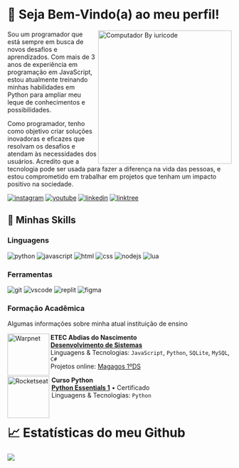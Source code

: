 # 💙 Seja Bem-Vindo(a) ao meu perfil!

<img src="https://raw.githubusercontent.com/MicaelliMedeiros/micaellimedeiros/master/image/computer-illustration.png" min-width="300px" max-width="300px" width="300px" align="right" alt="Computador By iuricode">

Sou um programador que está sempre em busca de novos desafios e aprendizados. Com mais de 3 anos de experiência em programação em JavaScript, estou atualmente treinando minhas habilidades em Python para ampliar meu leque de conhecimentos e possibilidades.

Como programador, tenho como objetivo criar soluções inovadoras e eficazes que resolvam os desafios e atendam às necessidades dos usuários. Acredito que a tecnologia pode ser usada para fazer a diferença na vida das pessoas, e estou comprometido em trabalhar em projetos que tenham um impacto positivo na sociedade.

[![instagram](https://img.shields.io/badge/instagram-A425E4?style=for-the-badge&logo=instagram&logoColor=white)](https://www.instagram.com/dev_joseh/) [![youtube](https://img.shields.io/badge/youtube-red?style=for-the-badge&logo=youtube&logoColor=white)](https://www.youtube.com/channel/UCHxmaCQRQcJ1Y1fWDvGPktQ) [![linkedin](https://img.shields.io/badge/linkedin-0A66C2?style=for-the-badge&logo=linkedin&logoColor=white)](https://www.linkedin.com/in/devjoseh/) [![linktree](https://img.shields.io/badge/outros links-green?style=for-the-badge&logo=linktree&logoColor=white)](https://linktr.ee/devjoseh)

## 🚀 Minhas Skills

### Linguagens

![python](https://img.shields.io/badge/Python-3776AB?style=for-the-badge&logo=python&logoColor=white) ![javascript](https://img.shields.io/badge/JavaScript-F7DF1E?style=for-the-badge&logo=javascript&logoColor=black) ![html](https://img.shields.io/badge/HTML5-E34F26?style=for-the-badge&logo=html5&logoColor=white) ![css](https://img.shields.io/badge/CSS3-1572B6?style=for-the-badge&logo=css3&logoColor=white) ![nodejs](https://img.shields.io/badge/Node.js-3c873a?style=for-the-badge&logo=node.js&logoColor=white) ![lua]([https://img.shields.io/badge/Node.js-3c873a?style=for-the-badge&logo=node.js&logoColor=white](https://img.shields.io/badge/Lua-2C2D72?style=for-the-badge&logo=lua&logoColor=white)) 

### Ferramentas

![git](https://img.shields.io/badge/Git-E34F26?style=for-the-badge&logo=git&logoColor=white) ![vscode](https://img.shields.io/badge/Visual Studio code-003791?style=for-the-badge&logo=visual-studio-code&logoColor=white) ![replit](https://img.shields.io/badge/Replit-f26207?style=for-the-badge&logo=replit&logoColor=white) ![figma](https://img.shields.io/badge/Figma-3cabdb?style=for-the-badge&logo=figma&logoColor=white)

### Formação Acadêmica

Algumas informações sobre minha atual instituição de ensino

[<img align="left" height="94px" width="94px" alt="Warpnet" src="https://imgur.com/0uTjiti.jpeg"/>](https://www.spacex.com/)

**ETEC Abdias do Nascimento** \
[**Desenvolvimento de Sistemas**](https://www.cps.sp.gov.br/cursos-etec/desenvolvimento-de-sistemas/) \
Linguagens & Tecnologias: `JavaScript`, `Python`, `SQLite`, `MySQL`, `C#`\
Projetos online: [Magagos 1ºDS](https://magagosds.vercel.app)
<br/>

[<img align="left" height="94px" width="94px" alt="Rocketseat" style="margin-right:5px;" src="https://imgur.com/4pBQmAy.png"/>](https://rocketseat.com.br/)

**Curso Python** \
[**Python Essentials 1**](https://www.credly.com/badges/172d700d-810d-40d2-92fa-9f379be01341/linked_in?t=ruvprl) • Certificado \
Linguagens & Tecnologias: `Python`\
<br/>

# 📈 Estatísticas do meu Github

<a href="https://github.com/devjoseh">
  <img align="center" src="https://github-readme-stats.vercel.app/api/top-langs/?username=devjoseh&theme=dark&hide_langs_below=1" />
</a>
